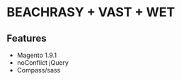 BEACHRASY + VAST + WET
===========================

## Features
* Magento 1.9.1
* noConflict jQuery
* Compass/sass